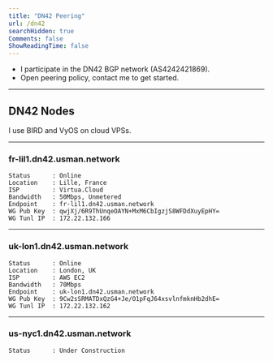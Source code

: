 ```yaml
---
title: "DN42 Peering" 
url: /dn42
searchHidden: true
Comments: false
ShowReadingTime: false
---
```


* I participate in the DN42 BGP network (AS4242421869). 
* Open peering policy, contact me to get started.

---

## DN42 Nodes

I use BIRD and VyOS on cloud VPSs.

---

### fr-lil1.dn42.usman.network
```n
Status      : Online
Location    : Lille, France
ISP         : Virtua.Cloud
Bandwidth   : 50Mbps, Unmetered
Endpoint    : fr-lil1.dn42.usman.network
WG Pub Key  : qwjXj/6R9ThUnqeOAYN+MxM6CbIgzjS8WFDdXuyEpHY=
WG Tunl IP  : 172.22.132.166
```

---
### uk-lon1.dn42.usman.network
```n
Status      : Online
Location    : London, UK
ISP         : AWS EC2
Bandwidth   : 70Mbps
Endpoint    : uk-lon1.dn42.usman.network
WG Pub Key  : 9Cw2sSRMATDxQzG4+Je/O1pFqJ64xsvlnfmknHb2dhE=
WG Tunl IP  : 172.22.132.162
```

---

### us-nyc1.dn42.usman.network
```n
Status      : Under Construction
```